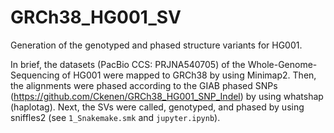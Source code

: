 # GRCh38_HG001_SV

Generation of the genotyped and phased structure variants for HG001.

In brief, the datasets (PacBio CCS: PRJNA540705) of the Whole-Genome-Sequencing of HG001 were mapped to GRCh38 by using Minimap2. Then, the alignments were phased according to the GIAB phased SNPs (https://github.com/Ckenen/GRCh38_HG001_SNP_Indel) by using whatshap (haplotag). Next, the SVs were called, genotyped, and phased by using sniffles2 (see `1_Snakemake.smk` and `jupyter.ipynb`).